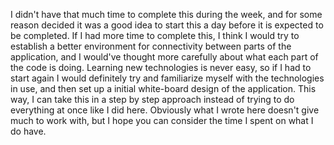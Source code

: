 I didn't have that much time to complete this during the week, and for some reason decided it was a good idea to start this a day before it is expected to be completed. If I had more time to complete this, I think I would try to establish a better environment for connectivity between parts of the application, and I would've thought more carefully about what each part of the code is doing. Learning new technologies is never easy, so if I had to start again I would definitely try and familiarize myself with the technologies in use, and then set up a initial white-board design of the application. This way, I can take this in a step by step approach instead of trying to do everything at once like I did here. Obviously what I wrote here doesn't give much to work with, but I hope you can consider the time I spent on what I do have. 
